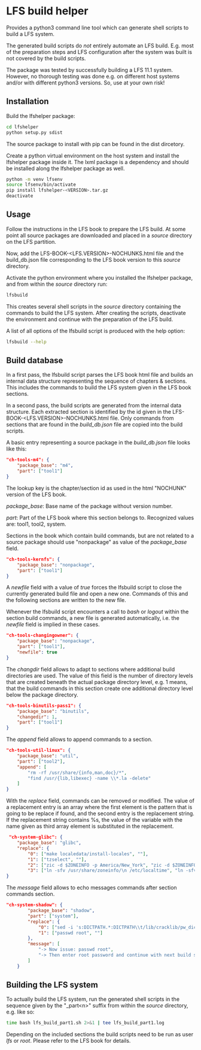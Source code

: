 # LFS build helper

Provides a python3 command line tool which can generate shell scripts to build a LFS system.

The generated build scripts do *not* entirely automate an LFS build. E.g. most of the preparation steps and LFS configuration after the system was built is not covered by the build scripts.

The package was tested by successfully building a LFS 11.1 system. However, no thorough testing was done e.g. on different host systems and/or with different python3 versions. So, use at your own risk!

## Installation
Build the lfshelper package:
```sh
cd lfshelper
python setup.py sdist
```
The source package to install with pip can be found in the dist dircetory.

Create a python virtual environment on the host system and install the lfshelper package inside it. The lxml package is a dependency and should be installed along the lfshelper package as well.
```sh
python -m venv lfsenv
source lfsenv/bin/activate
pip install lfshelper-<VERSION>.tar.gz
deactivate
```
## Usage
Follow the instructions in the LFS book to prepare the LFS build. At some point all source packages are downloaded and placed in a *source* directory on the LFS partition.

Now, add the LFS-BOOK-<LFS.VERSION>-NOCHUNKS.html file and the build_db.json file corresponding to the LFS book version to this *source* directory.

Activate the python environment where you installed the lfshelper package, and from within the *source* directory run:

```sh
lfsbuild
```
This creates several shell scripts in the *source* directory containing the commands to build the LFS system. After creating the scripts, deactivate the environment and continue with the preparation of the LFS build.

A list of all options of the lfsbuild script is produced with the help option:
```sh
lfsbuild --help
```

## Build database
In a first pass, the lfsbuild script parses the LFS book html file and builds an internal data structure representing the sequence of chapters & sections. This includes the commands to build the LFS system given in the LFS book sections.

In a second pass, the build scripts are generated from the internal data structure. Each extracted section is identified by the id given in the LFS-BOOK-<LFS.VERSION>-NOCHUNKS.html file. Only commands from sections that are found in the *build_db.json* file are copied into the build scripts.

A basic entry representing a source package in the *build_db.json* file looks like this:

```json
"ch-tools-m4": {
    "package_base": "m4",
    "part": ["tool1"]
}
```
The lookup key is the chapter/section id as used in the html "NOCHUNK" version of the LFS book.

*package_base*: Base name of the package without version number.

*part*: Part of the LFS book where this section belongs to. Recognized values are: tool1, tool2, system.

Sections in the book which contain build commands, but are not related to a source package should use "nonpackage" as value of the *package_base* field.

```json
"ch-tools-kernfs": {
    "package_base": "nonpackage",
    "part": ["tool1"]
}
```
A *newfile* field with a value of *true* forces the lfsbuild script to close the currently generated build file and open a new one. Commands of this and the following sections are written to the new file.

Whenever the lfsbuild script encounters a call to *bash* or *logout* within the section build commands, a new file is generated automatically, i.e. the *newfile* field is implied in these cases.

```json
"ch-tools-changingowner": {
    "package_base": "nonpackage",
    "part": ["tool1"],
    "newfile": true
}
```
The *changdir* field allows to adapt to sections where additional build directories are used. The value of this field is the number of directory levels that are created beneath the actual package directory level, e.g. 1 means, that the build commands in this section create one additional directory level below the package directory.
```json
"ch-tools-binutils-pass1": {
    "package_base": "binutils",
    "changedir": 1,
    "part": ["tool1"]
}
```

The *append* field allows to append commands to a section.
```json
"ch-tools-util-linux": {
    "package_base": "util",
    "part": ["tool2"],
    "append": [
        "rm -rf /usr/share/{info,man,doc}/*",
        "find /usr/{lib,libexec} -name \\*.la -delete"
    ]
}
```

With the *replace* field, commands can be removed or modified. The value of a replacement entry is an array where the first element is the pattern that is going to be replace if found, and the second entry is the replacement string. If the replacement string contains %s, the value of the variable with the name given as third array element is substituted in the replacement.
```json
 "ch-system-glibc": {
    "package_base": "glibc",
    "replace": {
        "0": ["make localedata/install-locales", ""],
        "1": ["tzselect", ""],
        "2": ["zic -d $ZONEINFO -p America/New_York", "zic -d $ZONEINFO -p %s", "timezone"],
        "3": ["ln -sfv /usr/share/zoneinfo/\n /etc/localtime", "ln -sfv /usr/share/zoneinfo/%s /etc/localtime", "timezone"]
}
```
The *message* field allows to echo messages commands after section commands section.
```json
"ch-system-shadow": {
        "package_base": "shadow",
        "part": ["system"],
        "replace": {
            "0": ["sed -i 's:DICTPATH.*:DICTPATH\\t/lib/cracklib/pw_dict:' etc/login.defs", ""],
            "1": ["passwd root", ""]
        },
        "message": [
            "-> Now issue: passwd root",
            "-> Then enter root password and continue with next build script"
        ]
    }
```

## Building the LFS system
To actually build the LFS system, run the generated shell scripts in the sequence given by the "_part\<n>" suffix from within the *source* directory, e.g. like so:
```sh
time bash lfs_build_part1.sh 2>&1 | tee lfs_build_part1.log
```

Depending on the included sections the build scripts need to be run as user *lfs* or *root*. Please refer to the LFS book for details.
